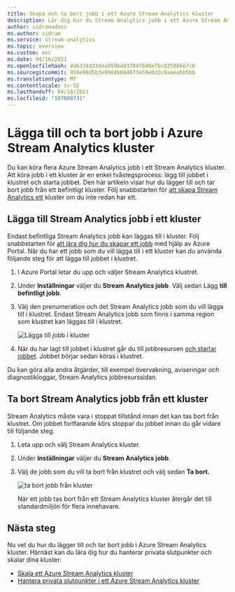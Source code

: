 ```yaml
---
title: Skapa och ta bort jobb i ett Azure Stream Analytics kluster
description: Lär dig hur du Stream Analytics jobb i ett Azure Stream Analytics kluster
author: sidramadoss
ms.author: sidram
ms.service: stream-analytics
ms.topic: overview
ms.custom: mvc
ms.date: 04/16/2021
ms.openlocfilehash: 4a6334d33dea959bdd3704f848e7bc8250b6e7c6
ms.sourcegitcommit: 950e98d5b3e9984b884673e59e0d2c9aaeabb5bb
ms.translationtype: MT
ms.contentlocale: sv-SE
ms.lasthandoff: 04/18/2021
ms.locfileid: "107600731"
---
```

# <a name="add-and-remove-jobs-in-an-azure-stream-analytics-cluster"></a>Lägga till och ta bort jobb i Azure Stream Analytics kluster

Du kan köra flera Azure Stream Analytics jobb i ett Stream Analytics kluster. Att köra jobb i ett kluster är en enkel tvåstegsprocess: lägg till jobbet i klustret och starta jobbet. Den här artikeln visar hur du lägger till och tar bort jobb från ett befintligt kluster. Följ snabbstarten för [att skapa Stream Analytics ett](create-cluster.md) kluster om du inte redan har ett.

## <a name="add-a-stream-analytics-job-to-a-cluster"></a>Lägga till Stream Analytics jobb i ett kluster

Endast befintliga Stream Analytics jobb kan läggas till i kluster. Följ snabbstarten för [att lära dig hur du skapar ett jobb](stream-analytics-quick-create-portal.md) med hjälp av Azure Portal. När du har ett jobb som du vill lägga till i ett kluster kan du använda följande steg för att lägga till jobbet i klustret.

1. I Azure Portal letar du upp och väljer Stream Analytics klustret.

1. Under **Inställningar** väljer du **Stream Analytics jobb**. Välj sedan Lägg **till befintligt jobb**.

1. Välj den prenumeration och det Stream Analytics jobb som du vill lägga till i klustret. Endast Stream Analytics jobb som finns i samma region som klustret kan läggas till i klustret.

   ![Lägga till jobb i kluster](./media/manage-jobs-cluster/add-job.png)

1. När du har lagt till jobbet i klustret går du till jobbresursen [och startar jobbet](start-job.md#azure-portal). Jobbet börjar sedan köras i klustret.

Du kan göra alla andra åtgärder, till exempel övervakning, aviseringar och diagnostikloggar, Stream Analytics jobbresurssidan.

## <a name="remove-a-stream-analytics-job-from-a-cluster"></a>Ta bort Stream Analytics jobb från ett kluster

Stream Analytics måste vara i stoppat tillstånd innan det kan tas bort från klustret. Om jobbet fortfarande körs stoppar du jobbet innan du går vidare till följande steg.

1. Leta upp och välj Stream Analytics kluster.

1. Under **Inställningar** väljer du **Stream Analytics jobb**.

1. Välj de jobb som du vill ta bort från klustret och välj sedan **Ta bort.**

   ![ta bort jobb från kluster](./media/manage-jobs-cluster/remove-job.png)

   När ett jobb tas bort från ett Stream Analytics kluster återgår det till standardmiljön för flera innehavare.

## <a name="next-steps"></a>Nästa steg

Nu vet du hur du lägger till och tar bort jobb i Azure Stream Analytics kluster. Härnäst kan du lära dig hur du hanterar privata slutpunkter och skalar dina kluster:

* [Skala ett Azure Stream Analytics kluster](scale-cluster.md)
* [Hantera privata slutpunkter i ett Azure Stream Analytics kluster](private-endpoints.md)
